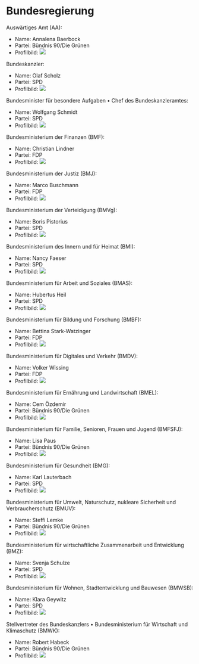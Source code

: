 # Bundesregierung

Auswärtiges Amt (AA):
* Name: Annalena Baerbock
* Partei: Bündnis 90/Die Grünen
* Profilbild: ![](https://upload.wikimedia.org/wikipedia/commons/thumb/1/17/Meeting_between_N._Dendias_and_A._Baerbock_at_the_Munich_Security_Conference_%2849535210281%29_%28cropped%29.jpg/400px-Meeting_between_N._Dendias_and_A._Baerbock_at_the_Munich_Security_Conference_%2849535210281%29_%28cropped%29.jpg)

Bundeskanzler:
* Name: Olaf Scholz
* Partei: SPD
* Profilbild: ![](https://upload.wikimedia.org/wikipedia/commons/thumb/7/74/Olaf_Scholz_-_Deutscher_Radiopreis_2016_01.jpg/400px-Olaf_Scholz_-_Deutscher_Radiopreis_2016_01.jpg)

Bundesminister für besondere Aufgaben • Chef des Bundeskanzleramtes:
* Name: Wolfgang Schmidt
* Partei: SPD
* Profilbild: ![](https://upload.wikimedia.org/wikipedia/commons/thumb/b/b0/Wolfgang_Schmidt%2C_Kimberly_Emerson%2C_and_John_B._Emerson%2C_4th_of_July_2014_%28cropped%29.jpg/400px-Wolfgang_Schmidt%2C_Kimberly_Emerson%2C_and_John_B._Emerson%2C_4th_of_July_2014_%28cropped%29.jpg)

Bundesministerium der Finanzen (BMF):
* Name: Christian Lindner
* Partei: FDP
* Profilbild: ![](https://upload.wikimedia.org/wikipedia/commons/thumb/f/f7/2020-02-14_Christian_Lindner_%28Bundestagsprojekt_2020%29_by_Sandro_Halank%E2%80%932.jpg/400px-2020-02-14_Christian_Lindner_%28Bundestagsprojekt_2020%29_by_Sandro_Halank%E2%80%932.jpg)

Bundesministerium der Justiz (BMJ):
* Name: Marco Buschmann
* Partei: FDP
* Profilbild: ![](https://upload.wikimedia.org/wikipedia/commons/thumb/2/27/2021-12-07_Unterzeichnung_des_Koalitionsvertrages_der_20._Wahlperiode_des_Bundestages_by_Sandro_Halank%E2%80%93112.jpg/400px-2021-12-07_Unterzeichnung_des_Koalitionsvertrages_der_20._Wahlperiode_des_Bundestages_by_Sandro_Halank%E2%80%93112.jpg)

Bundesministerium der Verteidigung (BMVg):
* Name: Boris Pistorius
* Partei: SPD
* Profilbild: ![](https://upload.wikimedia.org/wikipedia/commons/thumb/3/39/Boris_Pistorius_%282019%29_%28cropped%29.jpg/400px-Boris_Pistorius_%282019%29_%28cropped%29.jpg)

Bundesministerium des Innern und für Heimat (BMI):
* Name: Nancy Faeser
* Partei: SPD
* Profilbild: ![](https://upload.wikimedia.org/wikipedia/commons/thumb/9/9c/2023-02-12_BMW_IBU_World_Championships_Biathlon_Oberhof_2023_%E2%80%93_Men_12.5_km_Pursuit_by_Sandro_Halank%E2%80%93004.jpg/400px-2023-02-12_BMW_IBU_World_Championships_Biathlon_Oberhof_2023_%E2%80%93_Men_12.5_km_Pursuit_by_Sandro_Halank%E2%80%93004.jpg)

Bundesministerium für Arbeit und Soziales (BMAS):
* Name: Hubertus Heil
* Partei: SPD
* Profilbild: ![](https://upload.wikimedia.org/wikipedia/commons/thumb/5/5e/Landtagswahl_Nds_2013_by_Stepro_IMG_9157_%28cropped%29.JPG/400px-Landtagswahl_Nds_2013_by_Stepro_IMG_9157_%28cropped%29.JPG)

Bundesministerium für Bildung und Forschung (BMBF):
* Name: Bettina Stark-Watzinger
* Partei: FDP
* Profilbild: ![](https://upload.wikimedia.org/wikipedia/commons/thumb/5/56/2018-05-10_Bettina_Stark-Watzinger-7710.jpg/400px-2018-05-10_Bettina_Stark-Watzinger-7710.jpg)

Bundesministerium für Digitales und Verkehr (BMDV):
* Name: Volker Wissing
* Partei: FDP
* Profilbild: ![](https://upload.wikimedia.org/wikipedia/commons/thumb/4/4e/Volker_Wissing-2632.jpg/400px-Volker_Wissing-2632.jpg)

Bundesministerium für Ernährung und Landwirtschaft (BMEL):
* Name: Cem Özdemir
* Partei: Bündnis 90/Die Grünen
* Profilbild: ![](https://upload.wikimedia.org/wikipedia/commons/thumb/d/dc/Cem_%C3%96zdemir_MdB_%28cropped%29.jpg/400px-Cem_%C3%96zdemir_MdB_%28cropped%29.jpg)

Bundesministerium für Familie, Senioren, Frauen und Jugend (BMFSFJ):
* Name: Lisa Paus
* Partei: Bündnis 90/Die Grünen
* Profilbild: ![](https://upload.wikimedia.org/wikipedia/commons/thumb/0/0f/2020-02-14_Lisa_Paus_%28KPFC%29_01.jpg/400px-2020-02-14_Lisa_Paus_%28KPFC%29_01.jpg)

Bundesministerium für Gesundheit (BMG):
* Name: Karl Lauterbach
* Partei: SPD
* Profilbild: ![](https://upload.wikimedia.org/wikipedia/commons/thumb/7/73/MJK_67610_Karl_Lauterbach_%28Bundestag_2020%29.jpg/400px-MJK_67610_Karl_Lauterbach_%28Bundestag_2020%29.jpg)

Bundesministerium für Umwelt, Naturschutz, nukleare Sicherheit und Verbraucherschutz (BMUV):
* Name: Steffi Lemke
* Partei: Bündnis 90/Die Grünen
* Profilbild: ![](https://upload.wikimedia.org/wikipedia/commons/thumb/d/de/WLP14-ri-0758-_Steffi_Lemke_%28B%C3%BCndnis_90-Die_Gr%C3%BCnen%29.jpg/400px-WLP14-ri-0758-_Steffi_Lemke_%28B%C3%BCndnis_90-Die_Gr%C3%BCnen%29.jpg)

Bundesministerium für wirtschaftliche Zusammenarbeit und Entwicklung (BMZ):
* Name: Svenja Schulze
* Partei: SPD
* Profilbild: ![](https://upload.wikimedia.org/wikipedia/commons/thumb/a/ab/2493ri_SPD%2C_Svenja_Schulze.jpg/400px-2493ri_SPD%2C_Svenja_Schulze.jpg)

Bundesministerium für Wohnen, Stadtentwicklung und Bauwesen (BMWSB):
* Name: Klara Geywitz
* Partei: SPD
* Profilbild: ![](https://upload.wikimedia.org/wikipedia/commons/thumb/d/db/16-03-09-Klara-Geywitz_RR26591.jpg/400px-16-03-09-Klara-Geywitz_RR26591.jpg)

Stellvertreter des Bundeskanzlers • Bundesministerium für Wirtschaft und Klimaschutz (BMWK):
* Name: Robert Habeck
* Partei: Bündnis 90/Die Grünen
* Profilbild: ![](https://upload.wikimedia.org/wikipedia/commons/thumb/1/16/Maischberger_-_2018-06-20-6558_%28cropped%29.jpg/400px-Maischberger_-_2018-06-20-6558_%28cropped%29.jpg)
